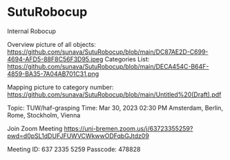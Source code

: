# SutuRobocup
Internal Robocup 

Overview picture of all objects: https://github.com/sunava/SutuRobocup/blob/main/DC87AE2D-C699-4694-AFD5-88F8C56F3D95.jpeg
Categories List: https://github.com/sunava/SutuRobocup/blob/main/DECA454C-B64F-4859-BA35-7A04AB701C31.png

Mapping picture to category number: https://github.com/sunava/SutuRobocup/blob/main/Untitled%20(Draft).pdf



Topic: TUW/haf-grasping
Time: Mar 30, 2023 02:30 PM Amsterdam, Berlin, Rome, Stockholm, Vienna

Join Zoom Meeting
https://uni-bremen.zoom.us/j/63723355259?pwd=d0pSL1dDUFJFUWVCWkwwODFqbGJtdz09

Meeting ID: 637 2335 5259
Passcode: 478828
